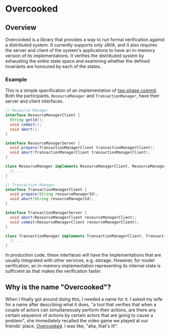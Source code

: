 # Overcooked

## Overview
Overcooked is a library that provides a way to run formal verification 
against a distributed system. It currently supports only JAVA, and it also 
requires the server and client of the system's applications to have an 
in-memory version of its implementations. It verifies the distributed system 
by exhausting the entire state space and examining whether the defined 
invariants are honoured by each of the states.

### Example
This is a simple specification of an implementation of
[two phase commit](https://en.wikipedia.org/wiki/Two-phase_commit_protocol).
Both the participants, `ResourceManager` and `TransactionManager`, have 
their server and client interfaces.

```java
// Resource Manager
interface ResourceManagerClient {
  String getId();
  void commit();
  void abort();
}

interface ResourceManagerServer {
  void prepare(TransactionManagerClient transactionManagerClient);
  void abort(TransactionManagerClient transactionManagerClient);
}

class ResourceManager implements ResourceManagerClient, ResourceManagerServer {
  // ...
}

// Transaction Manager
interface TransactionManagerClient {
  void prepare(String resourceManagerId);
  void abort(String resourceManagerId);
}

interface TransactionManagerServer {
  void abort(ResourceManagerClient resourceManagerClient);
  void commit(ResourceManagerClient resourceManagerClient);
}

class TransactionManager implements TransactionManagerClient, TransactionManagerServer {
  // ...
}
```

In production code, these interfaces will have the implementations that are
usually integrated with other services, e.g. storage. However, for model
verification, an in-memory implementation representing its internal state 
is sufficient as that makes the verification faster.

## Why is the name "Overcooked"?
When I finally got around doing this, I needed a name for it. I asked my 
wife for a name after describing what it does, "a tool that verifies that 
when a couple of actors can simultaneously perform their actions, are there 
any certain sequence of actions by certain actors that are going to cause a 
problem", she immediately recalled the video game we played at our friends' 
place, [Overcooked](https://en.wikipedia.org/wiki/Overcooked). I was like, 
"aha, that's it!".


